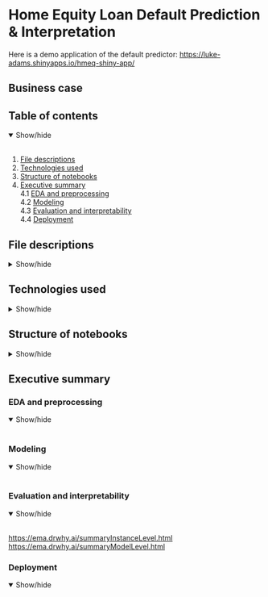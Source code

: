 # Home Equity Loan Default Prediction & Interpretation

Here is a demo application of the default predictor: https://luke-adams.shinyapps.io/hmeq-shiny-app/

## Business case


## Table of contents

<details open>
  <summary>Show/hide</summary>
  <br>
  
  1. [File descriptions](#file-descriptions)
  2. [Technologies used](#technologies-used)
  3. [Structure of notebooks](#structure-of-notebooks)
  4. [Executive summary](#executive-summary)<br>
      4.1 [EDA and preprocessing](#eda-and-preprocessing)<br>
      4.2 [Modeling](#modeling)<br>
      4.3 [Evaluation and interpretability](#evaluation-and-interpretability)<br>
      4.4 [Deployment](#deployment)
  
</details>


## File descriptions

<details>
  <summary>Show/hide</summary>
  <br>
  For input after I add files to git
  
</details>


## Technologies used

<details>
  <summary>Show/hide</summary>
  <br>
  * tidyverse <br>
  * tidymodels
  * skimr
  * janitor
  
</details>

## Structure of notebooks

<details>
  <summary>Show/hide</summary>
  <br>
  For input after I add files to git
  
</details>

## Executive summary

### EDA and preprocessing

<details open>
  <summary>Show/hide</summary>
  <br>
  
</details>

### Modeling

<details open>
  <summary>Show/hide</summary>
  <br>
  
</details>

### Evaluation and interpretability

<details open>
  <summary>Show/hide</summary>
  <br>
  
  https://ema.drwhy.ai/summaryInstanceLevel.html
  https://ema.drwhy.ai/summaryModelLevel.html
  
</details>

### Deployment

<details open>
  <summary>Show/hide</summary>
  <br>
  
</details>
